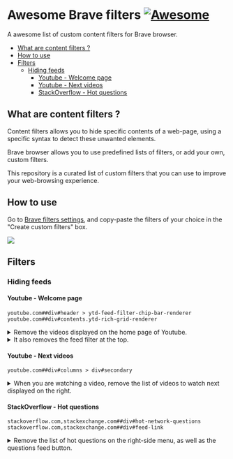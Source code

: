 # Awesome Brave filters [![Awesome](https://awesome.re/badge.svg)](https://awesome.re)

A awesome list of custom content filters for Brave browser.

* [What are content filters ?](#what-are-content-filters--)
* [How to use](#how-to-use)
* [Filters](#filters)
    + [Hiding feeds](#hiding-feeds)
        - [Youtube - Welcome page](#youtube---welcome-page)
        - [Youtube - Next videos](#youtube---next-videos)
        - [StackOverflow - Hot questions](#stackoverflow---hot-questions)


## What are content filters ?

Content filters allows you to hide specific contents of a web-page, using a specific syntax to detect these unwanted elements.

Brave browser allows you to use predefined lists of filters, or add your own, custom filters.

This repository is a curated list of custom filters that you can use to improve your web-browsing experience.


## How to use

Go to [Brave filters settings](brave://settings/shields/filters), and copy-paste the filters of your choice in the "Create custom filters" box.

![](https://github.com/astariul/awesome-brave-filters/assets/43774355/dc6369a2-6dfa-4329-8611-8d34783878a2)


## Filters

### Hiding feeds

#### Youtube - Welcome page

```
youtube.com##div#header > ytd-feed-filter-chip-bar-renderer
youtube.com##div#contents.ytd-rich-grid-renderer
```

<details><summary>Remove the videos displayed on the home page of Youtube.</summary>

![](https://github.com/astariul/awesome-brave-filters/assets/43774355/5a3e796e-4bdf-4dd2-95f9-9bd668315504)

</details>

<details><summary>It also removes the feed filter at the top.</summary>

![](https://github.com/astariul/awesome-brave-filters/assets/43774355/9318da1e-5dd8-41d2-a55c-540bede06537)

</details>


#### Youtube - Next videos

```
youtube.com##div#columns > div#secondary
```

<details><summary>When you are watching a video, remove the list of videos to watch next displayed on the right.</summary>

![](https://github.com/astariul/awesome-brave-filters/assets/43774355/2ad4b941-eb75-4f17-bd37-276dbd127644)

</details>


#### StackOverflow - Hot questions

```
stackoverflow.com,stackexchange.com##div#hot-network-questions
stackoverflow.com,stackexchange.com##div#feed-link
```

<details><summary>Remove the list of hot questions on the right-side menu, as well as the questions feed button.</summary>

![](https://github.com/astariul/awesome-brave-filters/assets/43774355/7cd17ce1-85e2-4b07-b927-9d47ffe93e73)

</details>
